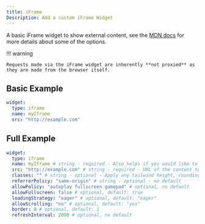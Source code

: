```yaml
---
title: iFrame
Description: Add a custom iFrame Widget
---
```


A basic iFrame widget to show external content, see the [MDN docs](ttps://developer.mozilla.org/en-US/docs/Web/HTML/Element/iframe) for more details about some of the options.

!!! warning

    Requests made via the iFrame widget are inherently **not proxied** as they are made from the browser itself.

## Basic Example

```yaml
widget:
  type: iframe
  name: myIframe
  src: "http://example.com"
```

## Full Example

```yaml
widget:
  type: iframe
  name: myIframe # string - required - Also helps if you would like to target the iframe with a button
  src: "http://example.com" # string - required - URL of the content to load within the iFrame
  classes: "" # string - optional - Apply any tailwind height, rounding or width classes you would like Default: 'h-60 sm:h-60 md:h-60 lg:h-60 xl:h-60 2xl:h-72 w-full rounded'
  referrerPolicy: "same-origin" # string - optional - no default
  allowPolicy: "autoplay fullscreen gamepad" # optional, no default
  allowFullscreen: false # optional, default: true
  loadingStrategy: "eager" # optional, default: "eager"
  allowScrolling: "no" # optional, default: "yes"
  border: 0 # optional, default: 1
  refreshInterval: 2000 # optional, no default
```
